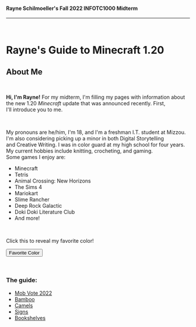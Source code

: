 <html>
  
  <body>
    <h4>Rayne Schilmoeller's Fall 2022 INFOTC1000 Midterm</h4>
    <hr>
    <br>
    <h1>Rayne's Guide to Minecraft 1.20</h1>
    <h2> About Me</h2>
    <br>
    <p> <b>Hi, I'm Rayne!</b> For my midterm, I'm filling my pages with information about the new 1.20 <i>Minecraft</i> update that was announced recently. First,<br> I'll introduce you to me.</p>
    <br>
    <p>My pronouns are he/him, I'm 18, and I'm a freshman I.T. student at Mizzou. I'm also considering picking up a minor in both Digital Storytelling<br> and Creative Writing. I was in color guard at my high school for four years. My current hobbies include knitting, crocheting, and gaming. <br> Some games I enjoy are:</p>
    <ul>
      <li>Minecraft</li>
      <li>Tetris</li>
      <li>Animal Crossing: New Horizons</li>
      <li>The Sims 4</li>
      <li>Mariokart</li>
      <li>Slime Rancher</li>
      <li>Deep Rock Galactic</li>
      <li>Doki Doki Literature Club</li>
      <li>And more!</li>
    </ul>  
    <br>
    <p>Click this to reveal my favorite color!</p>
    <button type="button" onclick="favoriteColor()">Favorite Color</button>
    <p id="color"></p>
        <script>
        function favoriteColor() {
        document.getElementById("color").innerHTML = "Green";
        }
        </script>
    <br>
    <h3>The guide:</h3>
    <ul>
      <li><a href="./mobs.md">Mob Vote 2022</a></li>
      <li><a href="./bamboo.md">Bamboo</a></li>
      <li><a href="./camels.md">Camels</a></li>
      <li><a href="./signs.md">Signs</a></li>
      <li><a href="./books.md">Bookshelves</li>
    </ul>  
  </body>

</html>
